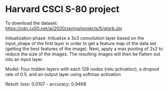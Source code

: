 # Harvard CSCI S-80 project

To download the dataset:
https://cdn.cs50.net/ai/2020/spring/projects/5/gtsrb.zip 

Initualization phase:
Initualize a 3x3 convolution layer based on the input_shape of the first layer in order to get a feature map of the data set (getting the best features of the image). Next, apply a max pooling of 2x2 to reduce the size of the images. The resulting images will then be flatten out into an input layer.

Model:
Four hidden layers with each 128 nodes (relu activation), a dropout rate of 0.5, and an output layer using softmax activation

Result: loss: 0.0107 - accuracy: 0.9468
